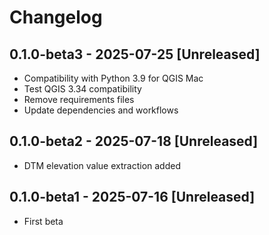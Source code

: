 # Changelog

## 0.1.0-beta3 - 2025-07-25 [Unreleased]

- Compatibility with Python 3.9 for QGIS Mac
- Test QGIS 3.34 compatibility
- Remove requirements files
- Update dependencies and workflows

## 0.1.0-beta2 - 2025-07-18 [Unreleased]

- DTM elevation value extraction added

## 0.1.0-beta1 - 2025-07-16 [Unreleased]

- First beta
